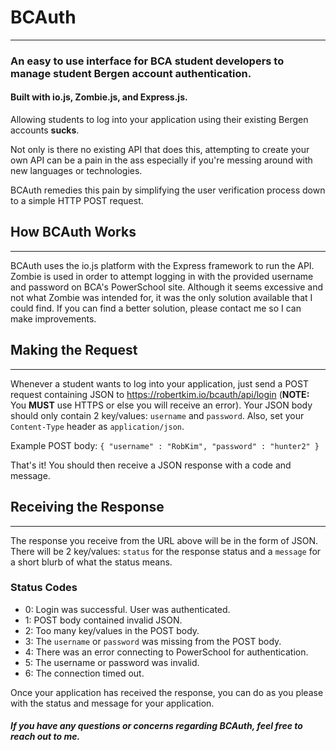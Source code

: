 # BCAuth
---
### An easy to use interface for BCA student developers to manage student Bergen account authentication.
#### Built with io.js, Zombie.js, and Express.js.

Allowing students to log into your application using their existing Bergen accounts **sucks**. 

Not only is there no existing API that does this, attempting to create your own API can be a pain in the ass especially if you're messing around with new languages or technologies.

BCAuth remedies this pain by simplifying the user verification process down to a simple HTTP POST request.

## How BCAuth Works
---
BCAuth uses the io.js platform with the Express framework to run the API. Zombie is used in order to attempt logging in with the provided username and password on BCA's PowerSchool site. Although it seems excessive and not what Zombie was intended for, it was the only solution available that I could find. If you can find a better solution, please contact me so I can make improvements.

## Making the Request
---
Whenever a student wants to log into your application, just send a POST request containing JSON to https://robertkim.io/bcauth/api/login (**NOTE:** You **MUST** use HTTPS or else you will receive an error). Your JSON body should only contain 2 key/values: `username` and `password`. Also, set your `Content-Type` header as `application/json`.

Example POST body:
`{ "username" : "RobKim", "password" : "hunter2" }` 

That's it! You should then receive a JSON response with a code and message.

## Receiving the Response
---
The response you receive from the URL above will be in the form of JSON. There will be 2 key/values: `status` for the response status and a `message` for a short blurb of what the status means.

### Status Codes
* 0: Login was successful. User was authenticated.
* 1: POST body contained invalid JSON.
* 2: Too many key/values in the POST body.
* 3: The `username` or `password` was missing from the POST body.
* 4: There was an error connecting to PowerSchool for authentication.
* 5: The username or password was invalid.
* 6: The connection timed out.

Once your application has received the response, you can do as you please with the status and message for your application.

##### If you have any questions or concerns regarding BCAuth, feel free to reach out to me.
